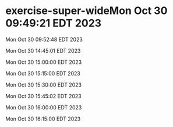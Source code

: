 # exercise-super-wideMon Oct 30 09:49:21 EDT 2023


Mon Oct 30 09:52:48 EDT 2023


Mon Oct 30 14:45:01 EDT 2023


Mon Oct 30 15:00:00 EDT 2023


Mon Oct 30 15:15:00 EDT 2023


Mon Oct 30 15:30:00 EDT 2023


Mon Oct 30 15:45:02 EDT 2023


Mon Oct 30 16:00:00 EDT 2023


Mon Oct 30 16:15:00 EDT 2023
